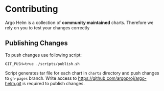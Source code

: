 # Contributing

Argo Helm is a collection of **community maintained** charts. Therefore we rely on you to test your changes correctly


## Publishing Changes

To push changes use following script:

```
GIT_PUSH=true ./scripts/publish.sh
```

Script generates tar file for each chart in `charts` directory and push changes to `gh-pages` branch.
Write access to https://github.com/argoproj/argo-helm.git is required to publish changes.
